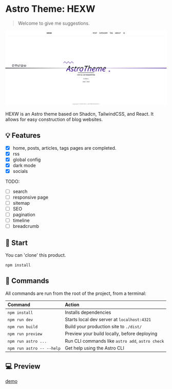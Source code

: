 # Astro Theme: HEXW

> Welcome to give me suggestions.

![purple](./assets/purple.png)

HEXW is an Astro theme based on Shadcn, TailwindCSS, and React. It allows for easy construction of blog websites.

## 💡 Features

- [X] home, posts, articles, tags pages are completed.
- [X] rss
- [X] global config
- [X] dark mode
- [X] socials

TODO:

- [ ] search
- [ ] responsive page
- [ ] sitemap
- [ ] SEO
- [ ] pagination
- [ ] timeline
- [ ] breadcrumb
  
## 🚀 Start

You can 'clone' this product.

```nodejs
npm install
```

<!-- TODO: 安装指令，更多请查看demo站点 -->

## 🧞 Commands

All commands are run from the root of the project, from a terminal:

| Command                   | Action                                           |
| :------------------------ | :----------------------------------------------- |
| `npm install`             | Installs dependencies                            |
| `npm run dev`             | Starts local dev server at `localhost:4321`      |
| `npm run build`           | Build your production site to `./dist/`          |
| `npm run preview`         | Preview your build locally, before deploying     |
| `npm run astro ...`       | Run CLI commands like `astro add`, `astro check` |
| `npm run astro -- --help` | Get help using the Astro CLI                     |

## 💻 Preview

[demo](https://hexw.zeabur.app/)